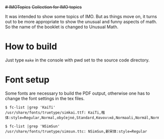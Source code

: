 ~~# IMOTopics~~
~~Collection for IMO topics~~

It was intended to show some topics of IMO. But as things move on, it turns out to be more appropriate to show the unusual and funny aspects of math. So the name of the booklet is changed to Unusual Math.

# How to build
Just type `make` in the console with pwd set to the source code directory.

# Font setup
Some fonts are necessary to build the PDF output, otherwise one has to change the font settings in the tex files.

```
$ fc-list |grep 'KaiTi'
/usr/share/fonts/truetype/simkai.ttf: KaiTi,楷体:style=Regular,Normal,obyčejné,Standard,Κανονικά,Normaali,Normál,Normale,Standaard,Normalny,Обычный,Normálne,Navadno,Arrunta

$ fc-list |grep 'NSimSun'
/usr/share/fonts/truetype/simsun.ttc: NSimSun,新宋体:style=Regular
```
